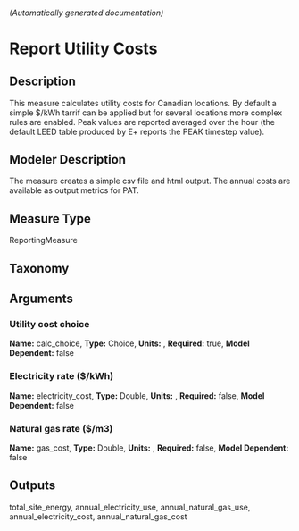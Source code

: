 

###### (Automatically generated documentation)

# Report Utility Costs

## Description
This measure calculates utility costs for Canadian locations. By default a simple $/kWh tarrif can be applied but for 
	    several locations more complex rules are enabled.
		Peak values are reported averaged over the hour (the default LEED table produced by E+ reports the PEAK timestep value).

## Modeler Description
The measure creates a simple csv file and html output. The annual costs are available as output metrics for PAT.

## Measure Type
ReportingMeasure

## Taxonomy


## Arguments


### Utility cost choice

**Name:** calc_choice,
**Type:** Choice,
**Units:** ,
**Required:** true,
**Model Dependent:** false

### Electricity rate ($/kWh)

**Name:** electricity_cost,
**Type:** Double,
**Units:** ,
**Required:** false,
**Model Dependent:** false

### Natural gas rate ($/m3)

**Name:** gas_cost,
**Type:** Double,
**Units:** ,
**Required:** false,
**Model Dependent:** false





## Outputs












total_site_energy, annual_electricity_use, annual_natural_gas_use, annual_electricity_cost, annual_natural_gas_cost
